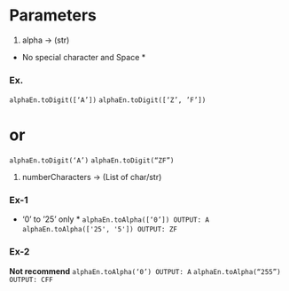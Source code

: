 # Parameters
1. alpha -> (str)
* No special character and Space *
### Ex.
``` alphaEn.toDigit([‘A’]) ```
``` alphaEn.toDigit([‘Z’, ’F’]) ```
# or
``` alphaEn.toDigit(‘A’) ```
``` alphaEn.toDigit(“ZF”) ```

1. numberCharacters -> (List of char/str)
### Ex-1
* ‘0’ to ’25’ only *
``` alphaEn.toAlpha([‘0’]) OUTPUT: A ```
``` alphaEn.toAlpha(['25', '5']) OUTPUT: ZF ```

### Ex-2
**Not recommend**
``` alphaEn.toAlpha(‘0’) OUTPUT: A ```
``` alphaEn.toAlpha(“255”) OUTPUT: CFF ```
